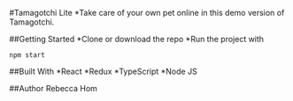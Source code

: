 #Tamagotchi Lite
*Take care of your own pet online in this demo version of Tamagotchi.

##Getting Started
*Clone or download the repo
*Run the project with
```
npm start
```

##Built With
*React
*Redux
*TypeScript
*Node JS

##Author
Rebecca Hom